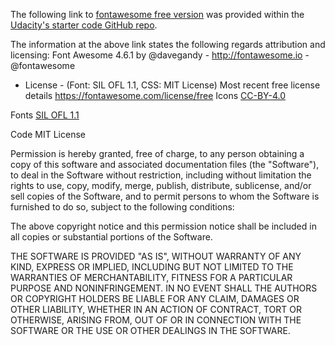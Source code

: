 The following link to [fontawesome free version](https://maxcdn.bootstrapcdn.com/font-awesome/4.6.1/css/font-awesome.min.css) was provided within the [Udacity's starter code GitHub repo](https://github.com/udacity/fend-project-memory-game).


The information at the above link states the following regards attribution and licensing:
Font Awesome 4.6.1 by @davegandy - http://fontawesome.io - @fontawesome
 *  License - (Font: SIL OFL 1.1, CSS: MIT License)
 Most recent free license details https://fontawesome.com/license/free
Icons
[CC-BY-4.0](https://creativecommons.org/licenses/by/4.0/)

Fonts
[SIL OFL 1.1](http://scripts.sil.org/OFL)

Code
MIT License

Permission is hereby granted, free of charge, to any person obtaining a copy of
this software and associated documentation files (the "Software"), to deal in
the Software without restriction, including without limitation the rights to
use, copy, modify, merge, publish, distribute, sublicense, and/or sell copies of
the Software, and to permit persons to whom the Software is furnished to do so,
subject to the following conditions:

The above copyright notice and this permission notice shall be included in all
copies or substantial portions of the Software.

THE SOFTWARE IS PROVIDED "AS IS", WITHOUT WARRANTY OF ANY KIND, EXPRESS OR
IMPLIED, INCLUDING BUT NOT LIMITED TO THE WARRANTIES OF MERCHANTABILITY, FITNESS
FOR A PARTICULAR PURPOSE AND NONINFRINGEMENT. IN NO EVENT SHALL THE AUTHORS OR
COPYRIGHT HOLDERS BE LIABLE FOR ANY CLAIM, DAMAGES OR OTHER LIABILITY, WHETHER
IN AN ACTION OF CONTRACT, TORT OR OTHERWISE, ARISING FROM, OUT OF OR IN
CONNECTION WITH THE SOFTWARE OR THE USE OR OTHER DEALINGS IN THE SOFTWARE.
